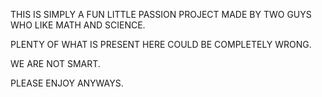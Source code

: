 THIS IS SIMPLY A FUN LITTLE PASSION PROJECT MADE BY TWO GUYS WHO LIKE MATH AND SCIENCE.

PLENTY OF WHAT IS PRESENT HERE COULD BE COMPLETELY WRONG.

WE ARE NOT SMART.

PLEASE ENJOY ANYWAYS.
